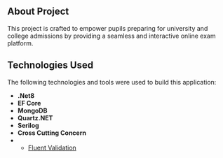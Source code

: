 ## About Project
This project is crafted to empower pupils preparing for university and college admissions by providing a seamless and interactive online exam platform.
## Technologies Used
The following technologies and tools were used to build this application:
  - **.Net8**
  - **EF Core**
  - **MongoDB**
  - **Quartz.NET**
  - **Serilog**
  - **Cross Cutting Concern**
  -  - [Fluent Validation](https://fluentvalidation.net/)
  

